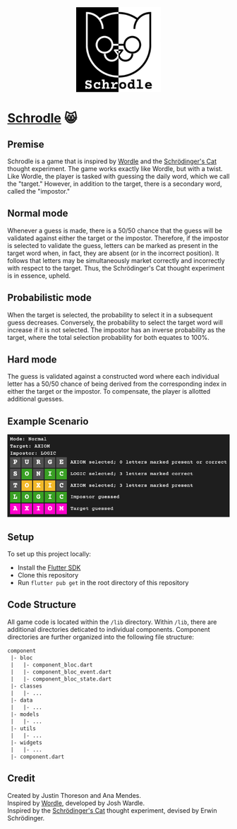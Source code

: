 <div align="center">
  <img src="./assets/images/schrodle-text-half-inverse.png" style="width: 20vw;"/>
</div>

# [Schrodle](https://thoresonjd.github.io/schrodle/) 😸

## Premise

Schrodle is a game that is inspired by [Wordle](https://en.wikipedia.org/wiki/Wordle) and the [Schrödinger's Cat](https://en.wikipedia.org/wiki/Schr%C3%B6dinger's_cat) thought experiment. The game works exactly like Wordle, but with a twist. Like Wordle, the player is tasked with guessing the daily word, which we call the "target." However, in addition to the target, there is a secondary word, called the "impostor."

## Normal mode

Whenever a guess is made, there is a 50/50 chance that the guess will be validated against either the target or the impostor. Therefore, if the impostor is selected to validate the guess, letters can be marked as present in the target word when, in fact, they are absent (or in the incorrect position). It follows that letters may be simultaneously market correctly and incorrectly with respect to the target. Thus, the Schrödinger's Cat thought experiment is in essence, upheld.

## Probabilistic mode

When the target is selected, the probability to select it in a subsequent guess decreases. Conversely, the probability to select the target word will increase if it is not selected. The impostor has an inverse probability as the target, where the total selection probability for both equates to 100%. 

## Hard mode

The guess is validated against a constructed word where each individual letter has a 50/50 chance of being derived from the corresponding index in either the target or the impostor. To compensate, the player is allotted additional guesses.

## Example Scenario

<img src="./assets/images/example-scenario.png">

## Setup

To set up this project locally:
- Install the [Flutter SDK](https://docs.flutter.dev/get-started/install)
- Clone this repository
- Run `flutter pub get` in the root directory of this repository

## Code Structure

All game code is located within the `/lib` directory. Within `/lib`, there are additional directories deticated to individual components. Component directories are further organized into the following file structure:
```
component 
 |- bloc
 |   |- component_bloc.dart
 |   |- component_bloc_event.dart
 |   |- component_bloc_state.dart
 |- classes 
 |   |- ...
 |- data
 |   |- ...
 |- models
 |   |- ...
 |- utils
 |   |- ...
 |- widgets
 |   |- ...
 |- component.dart
```  

## Credit

Created by Justin Thoreson and Ana Mendes.\
Inspired by [Wordle](https://en.wikipedia.org/wiki/Wordle), developed by Josh Wardle.\
Inspired by the [Schrödinger's Cat](https://en.wikipedia.org/wiki/Schr%C3%B6dinger's_cat) thought experiment, devised by Erwin Schrödinger.
